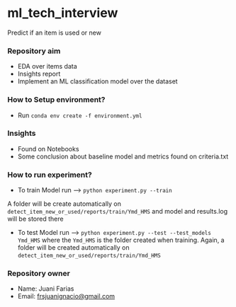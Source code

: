 # ml_tech_interview

Predict if an item is used or new

### Repository aim ###

* EDA over items data
* Insights report
* Implement an ML classification model over the dataset

### How to Setup environment? ###

* Run `conda env create -f environment.yml`

### Insights ###

* Found on Notebooks
* Some conclusion about baseline model and metrics found on criteria.txt

### How to run experiment? ###

* To train Model run --> `python experiment.py --train`

A folder will be create automatically on `detect_item_new_or_used/reports/train/Ymd_HMS` and model and results.log will be stored there

* To test Model run --> `python experiment.py --test --test_models Ymd_HMS` where the `Ymd_HMS` is the folder  created when training.
Again, a folder will be created automatically on `detect_item_new_or_used/reports/train/Ymd_HMS`

### Repository owner ###

* Name: Juani Farias
* Email: frsjuanignacio@gmail.com
